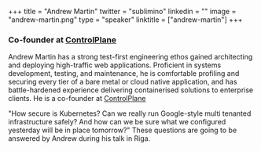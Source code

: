 +++
title = "Andrew Martin"
twitter = "sublimino"
linkedin = ""
image = "andrew-martin.png"
type = "speaker"
linktitle = ["andrew-martin"]
+++

<h3>Co-founder at <a href="https://control-plane.io" target ="_blank">ControlPlane</a></h3>

<p>Andrew Martin has a strong test-first engineering ethos gained architecting and deploying high-traffic web applications. Proficient in systems development, testing, and maintenance, he is comfortable profiling and securing every tier of a bare metal or cloud native application, and has battle-hardened experience delivering containerised solutions to enterprise clients. He is a co-founder at <a href="https://control-plane.io" target ="_blank">ControlPlane</a></p>

<p>"How secure is Kubernetes? Can we really run Google-style multi tenanted infrastructure safely? And how can we be sure what we configured yesterday will be in place tomorrow?" These questions are going to be answered by Andrew during his talk in Riga.</p>

<!-- Facebook Pixel Code -->
<script>
 !function(f,b,e,v,n,t,s)
 {if(f.fbq)return;n=f.fbq=function(){n.callMethod?
 n.callMethod.apply(n,arguments):n.queue.push(arguments)};
 if(!f._fbq)f._fbq=n;n.push=n;n.loaded=!0;n.version='2.0';
 n.queue=[];t=b.createElement(e);t.async=!0;
 t.src=v;s=b.getElementsByTagName(e)[0];
 s.parentNode.insertBefore(t,s)}(window, document,'script',
 'https://connect.facebook.net/en_US/fbevents.js');
 fbq('init', '627303307635674');
 fbq('track', 'PageView');
</script>
<noscript><img height="1" width="1" style="display:none"
 src="https://www.facebook.com/tr?id=627303307635674&ev=PageView&noscript=1"
/></noscript>
<!-- End Facebook Pixel Code -->